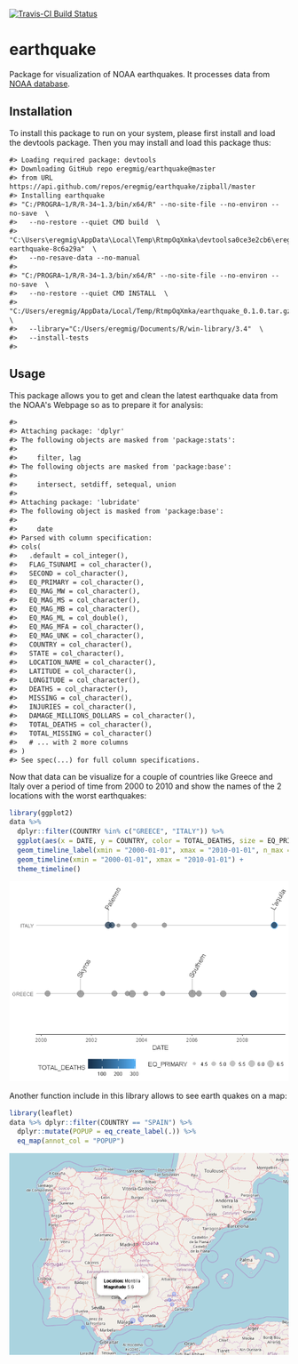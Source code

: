 <!-- README.md is generated from README.Rmd. Please edit that file -->
[![Travis-CI Build Status](https://travis-ci.org/eregmig/earthquake.svg?branch=master)](https://travis-ci.org/eregmig/earthquake)

earthquake
==========

Package for visualization of NOAA earthquakes. It processes data from [NOAA database](https://www.ngdc.noaa.gov/nndc/struts/form?t=101650&s=1&d=1).

Installation
------------

To install this package to run on your system, please first install and load the devtools package. Then you may install and load this package thus:

    #> Loading required package: devtools
    #> Downloading GitHub repo eregmig/earthquake@master
    #> from URL https://api.github.com/repos/eregmig/earthquake/zipball/master
    #> Installing earthquake
    #> "C:/PROGRA~1/R/R-34~1.3/bin/x64/R" --no-site-file --no-environ --no-save  \
    #>   --no-restore --quiet CMD build  \
    #>   "C:\Users\eregmig\AppData\Local\Temp\RtmpOqXmka\devtoolsa0ce3e2cb6\eregmig-earthquake-8c6a29a"  \
    #>   --no-resave-data --no-manual
    #> 
    #> "C:/PROGRA~1/R/R-34~1.3/bin/x64/R" --no-site-file --no-environ --no-save  \
    #>   --no-restore --quiet CMD INSTALL  \
    #>   "C:/Users/eregmig/AppData/Local/Temp/RtmpOqXmka/earthquake_0.1.0.tar.gz"  \
    #>   --library="C:/Users/eregmig/Documents/R/win-library/3.4"  \
    #>   --install-tests
    #> 

Usage
-----

This package allows you to get and clean the latest earthquake data from the NOAA's Webpage so as to prepare it for analysis:

    #> 
    #> Attaching package: 'dplyr'
    #> The following objects are masked from 'package:stats':
    #> 
    #>     filter, lag
    #> The following objects are masked from 'package:base':
    #> 
    #>     intersect, setdiff, setequal, union
    #> 
    #> Attaching package: 'lubridate'
    #> The following object is masked from 'package:base':
    #> 
    #>     date
    #> Parsed with column specification:
    #> cols(
    #>   .default = col_integer(),
    #>   FLAG_TSUNAMI = col_character(),
    #>   SECOND = col_character(),
    #>   EQ_PRIMARY = col_character(),
    #>   EQ_MAG_MW = col_character(),
    #>   EQ_MAG_MS = col_character(),
    #>   EQ_MAG_MB = col_character(),
    #>   EQ_MAG_ML = col_double(),
    #>   EQ_MAG_MFA = col_character(),
    #>   EQ_MAG_UNK = col_character(),
    #>   COUNTRY = col_character(),
    #>   STATE = col_character(),
    #>   LOCATION_NAME = col_character(),
    #>   LATITUDE = col_character(),
    #>   LONGITUDE = col_character(),
    #>   DEATHS = col_character(),
    #>   MISSING = col_character(),
    #>   INJURIES = col_character(),
    #>   DAMAGE_MILLIONS_DOLLARS = col_character(),
    #>   TOTAL_DEATHS = col_character(),
    #>   TOTAL_MISSING = col_character()
    #>   # ... with 2 more columns
    #> )
    #> See spec(...) for full column specifications.

Now that data can be visualize for a couple of countries like Greece and Italy over a period of time from 2000 to 2010 and show the names of the 2 locations with the worst earthquakes:

``` r
library(ggplot2)
data %>% 
  dplyr::filter(COUNTRY %in% c("GREECE", "ITALY")) %>%
  ggplot(aes(x = DATE, y = COUNTRY, color = TOTAL_DEATHS, size = EQ_PRIMARY, magnitude = EQ_PRIMARY, label = LOCATION_NAME)) +
  geom_timeline_label(xmin = "2000-01-01", xmax = "2010-01-01", n_max = 2, angle = 60) +
  geom_timeline(xmin = "2000-01-01", xmax = "2010-01-01") +
  theme_timeline()
```

![](README-timeline-1.png)

Another function include in this library allows to see earth quakes on a map:

``` r
library(leaflet)
data %>% dplyr::filter(COUNTRY == "SPAIN") %>%
  dplyr::mutate(POPUP = eq_create_label(.)) %>%
  eq_map(annot_col = "POPUP")
```

![Earthquakes in Spain](./README-map-1.png)
